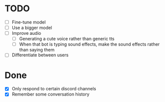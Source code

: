 # TODO

- [ ] Fine-tune model
- [ ] Use a bigger model
- [ ] Improve audio
    - [ ] Generating a cute voice rather than generic tts
    - [ ] When that bot is typing sound effects, make the sound effects rather than saying them
- [ ] Differentiate between users

# Done

- [x] Only respond to certain discord channels
- [x] Remember some conversation history
